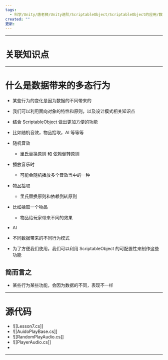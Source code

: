 ```yaml
---
tags:
  - 科学/Unity/唐老狮/Unity进阶/ScriptableObject/ScriptableObject的应用/数据带来的多态行为
created: ""
更新:
---
```


---
# 关联知识点



---
# 什么是数据带来的多态行为

- 某些行为的变化是因为数据的不同带来的
- 我们可以利用面向对象的特性和原则，以及设计模式相关知识点
- 结合 ScriptableObject 做出更加方便的功能

- 比如随机音效，物品拾取，AI 等等等

- 随机音效
	- 里氏替换原则 和 依赖倒转原则
- 播放音乐时
	- 可能会随机播放多个音效当中的一种

- 物品拾取
	- 里氏替换原则和依赖倒转原则
- 比如拾取一个物品
	- 物品给玩家带来不同的效果

- AI
- 不同数据带来的不同行为模式

- 为了方便我们使用，我们可以利用 ScriptableObject 的可配置性来制作这些功能
## 简而言之

- 某些行为某些功能，会因为数据的不同，表现不一样

---
# 源代码

- ![[Lesson7.cs]]
- ![[AuidoPlayBase.cs]]
- ![[RandomPlayAudio.cs]]
- ![[PlayerAudio.cs]]
- 


---